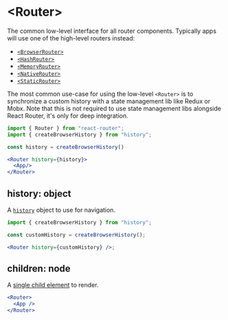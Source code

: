 # &lt;Router>

The common low-level interface for all router components. Typically apps will use one of the high-level routers instead:

- [`<BrowserRouter>`](../../../react-router-dom/docs/api/BrowserRouter.md)
- [`<HashRouter>`](../../../react-router-dom/docs/api/HashRouter.md)
- [`<MemoryRouter>`](./MemoryRouter.md)
- [`<NativeRouter>`](../../../react-router-native/docs/api/NativeRouter.md)
- [`<StaticRouter>`](./StaticRouter.md)

The most common use-case for using the low-level `<Router>` is to
synchronize a custom history with a state management lib like Redux or Mobx. Note that this is not required to use state management libs alongside React Router, it's only for deep integration.

```jsx
import { Router } from "react-router";
import { createBrowserHistory } from "history";

const history = createBrowserHistory()

<Router history={history}>
  <App/>
</Router>
```

## history: object

A [`history`](https://github.com/ReactTraining/history) object to use for navigation.

```jsx
import { createBrowserHistory } from "history";

const customHistory = createBrowserHistory();

<Router history={customHistory} />;
```

## children: node

A [single child element](https://facebook.github.io/react/docs/react-api.html#reactchildrenonly) to render.

```jsx
<Router>
  <App />
</Router>
```
